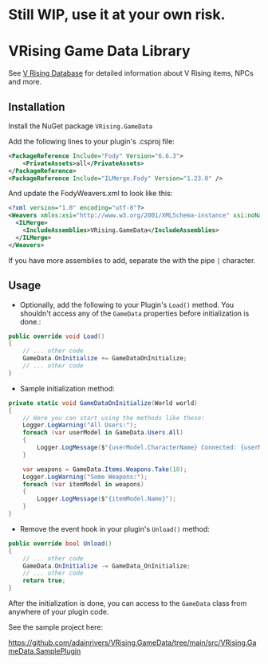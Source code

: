 # Still WIP, use it at your own risk.

# VRising Game Data Library

See [V Rising Database](https://gaming.tools/v-rising) for detailed information about V Rising items, NPCs and more.

## Installation

Install the NuGet package `VRising.GameData`

Add the following lines to your plugin's .csproj file:

```xml
<PackageReference Include="Fody" Version="6.6.3">
    <PrivateAssets>all</PrivateAssets>
</PackageReference>
<PackageReference Include="ILMerge.Fody" Version="1.23.0" />
```

And update the FodyWeavers.xml to look like this:

```xml
<?xml version="1.0" encoding="utf-8"?>
<Weavers xmlns:xsi="http://www.w3.org/2001/XMLSchema-instance" xsi:noNamespaceSchemaLocation="FodyWeavers.xsd">
  <ILMerge>
    <IncludeAssemblies>VRising.GameData</IncludeAssemblies>
  </ILMerge>
</Weavers>
```

If you have more assemblies to add, separate the with the pipe `|` character.

## Usage

- Optionally, add the following to your Plugin's `Load()` method. You shouldn't access any of the `GameData` properties before initialization is done.: 

```csharp
public override void Load()
{
    // ... other code
    GameData.OnInitialize += GameDataOnInitialize;
    // ... other code
}
```

- Sample initialization method:

```csharp
private static void GameDataOnInitialize(World world)
{
    // Here you can start using the methods like these:
    Logger.LogWarning("All Users:");
    foreach (var userModel in GameData.Users.All)
    {
        Logger.LogMessage($"{userModel.CharacterName} Connected: {userModel.IsConnected}");
    }

    var weapons = GameData.Items.Weapons.Take(10);
    Logger.LogWarning("Some Weapons:");
    foreach (var itemModel in weapons)
    {
        Logger.LogMessage($"{itemModel.Name}");
    }
}
```
- Remove the event hook in your plugin's `Unload()` method:

```csharp
public override bool Unload()
{
    // ... other code
    GameData.OnInitialize -= GameData_OnInitialize;
    // ... other code
    return true;
}
```

After the initialization is done, you can access to the `GameData` class from anywhere of your plugin code.

See the sample project here: 

https://github.com/adainrivers/VRising.GameData/tree/main/src/VRising.GameData.SamplePlugin
